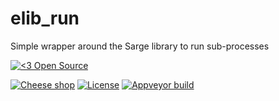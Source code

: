 elib_run
====

Simple wrapper around the Sarge library to run sub-processes

[![<3 Open Source](https://badges.frapsoft.com/os/v3/open-source-200x33.png?v=103)](https://github.com/ellerbrock/open-source-badges/)

[![Cheese shop](https://img.shields.io/pypi/status/elib_run.svg)](https://pypi.python.org/pypi/elib_run/)
[![License](https://img.shields.io/github/license/etcher-be/elib_run.svg)](https://github.com/etcher-be/elib_run/blob/master/LICENSE)
[![Appveyor build](https://img.shields.io/appveyor/ci/132nd-etcher/elib_run/master.svg?label=master)](https://ci.appveyor.com/project/132nd-etcher/elib_run)
